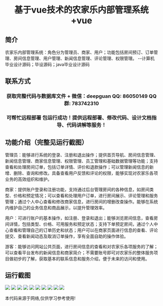 <p><h1 align="center">基于vue技术的农家乐内部管理系统+vue</h1></p>

## 简介
农家乐内部管理系统：角色分为管理员、商家、用户；功能包括房间预订、订单管理、房间信息管理、用户管理、新闻信息管理、评论管理、权限管理。    --计算机毕业设计源码；毕设源码；java毕业设计源码


## 联系方式
<p><h3 align="center">获取完整代码与数据库文件 + 微信：deepguan QQ: 86050149 QQ群: 783742310</h3></p>
<p><h3 align="center">可帮忙远程部署 包运行成功！提供远程部署、修改代码、设计文档指导、代码讲解等服务！</h3></p>

## 功能介绍（完整见运行截图）
管理员：能够进行系统的登录、注册和退出操作；提供首页导航、房间信息管理、新闻信息管理、商家信息管理、权限管理、员工管理和基础数据管理等功能；支持查看和处理房间订单，包括订单详情、评价和退款操作；可以管理新闻信息的新增、删除、查询和修改。具备查看用户反馈和评论的权限，能够实现对农家乐各项业务的高效组织和维护。

商家：提供账户登录和注册功能，支持通过后台管理房间的各种信息，如房间类型、价格和预定情况；可以查看和处理用户订单，进行房间展示、评论管理和服务管理；通过个人中心查看和修改商家信息，进行房间的增删改查操作。能够在系统内维护自己的业务信息和商品展示，以提升管理效率。

用户：可进行账户的基本操作，如注册、登录和退出；能够浏览房间信息，查看房间详情，包括类型、价格、可用服务和预定状态；支持下单预定房间，通过个人中心查看和管理自己的订单历史和状态；用户可以在商家页面进行信息的查看、评论提交、查看新闻动态及取消订单操作，享有全面自助的操作体验。

游客：能够访问网站公共页面，进行房间信息的查看和对农家乐各项服务的了解；可以查看平台发布的新闻信息和商家简介；不需要账号即可对农家乐的整体服务项目做初步的了解，获取基本的联系信息和服务介绍，便于未来的访问和使用。


## 运行截图
![](https://bs-1329754181.cos.ap-shanghai.myqcloud.com/ssm/FarmStayManagementSystem/img/001.jpg)
![](https://bs-1329754181.cos.ap-shanghai.myqcloud.com/ssm/FarmStayManagementSystem/img/002.jpg)
![](https://bs-1329754181.cos.ap-shanghai.myqcloud.com/ssm/FarmStayManagementSystem/img/003.jpg)
![](https://bs-1329754181.cos.ap-shanghai.myqcloud.com/ssm/FarmStayManagementSystem/img/004.jpg)
![](https://bs-1329754181.cos.ap-shanghai.myqcloud.com/ssm/FarmStayManagementSystem/img/005.jpg)
![](https://bs-1329754181.cos.ap-shanghai.myqcloud.com/ssm/FarmStayManagementSystem/img/006.jpg)
![](https://bs-1329754181.cos.ap-shanghai.myqcloud.com/ssm/FarmStayManagementSystem/img/007.jpg)
![](https://bs-1329754181.cos.ap-shanghai.myqcloud.com/ssm/FarmStayManagementSystem/img/008.jpg)
![](https://bs-1329754181.cos.ap-shanghai.myqcloud.com/ssm/FarmStayManagementSystem/img/009.jpg)
![](https://bs-1329754181.cos.ap-shanghai.myqcloud.com/ssm/FarmStayManagementSystem/img/010.jpg)

<p>本代码来源于网络,仅供学习参考使用!</p>
